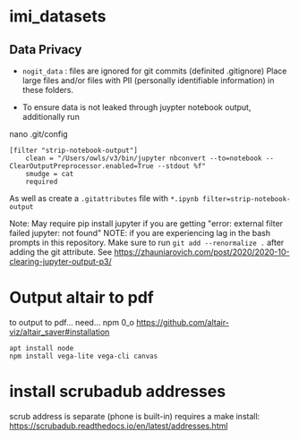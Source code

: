 # imi_datasets


## Data Privacy

- `nogit_data` : files are ignored for git commits (definited .gitignore)
Place large files and/or files with PII (personally identifiable
information) in these folders.


- To ensure data is not leaked through juypter notebook output,
  additionally run

nano .git/config

```
[filter "strip-notebook-output"]
    clean = "/Users/owls/v3/bin/jupyter nbconvert --to=notebook --ClearOutputPreprocessor.enabled=True --stdout %f"
    smudge = cat
    required
```

 As well as create a `.gitattributes` file with `*.ipynb filter=strip-notebook-output` 

Note: May require pip install jupyter if you are getting "error: external filter failed jupyter: not found"
NOTE: if you are experiencing lag in the bash prompts in this repository.
Make sure to run `git add --renormalize .` after adding the git attribute.
See https://zhauniarovich.com/post/2020/2020-10-clearing-jupyter-output-p3/

# Output altair to pdf

to output to pdf... need... npm 0_o
https://github.com/altair-viz/altair_saver#installation

```
apt install node
npm install vega-lite vega-cli canvas
```

# install scrubadub addresses

scrub address is separate (phone is built-in)
requires a make install:
https://scrubadub.readthedocs.io/en/latest/addresses.html

